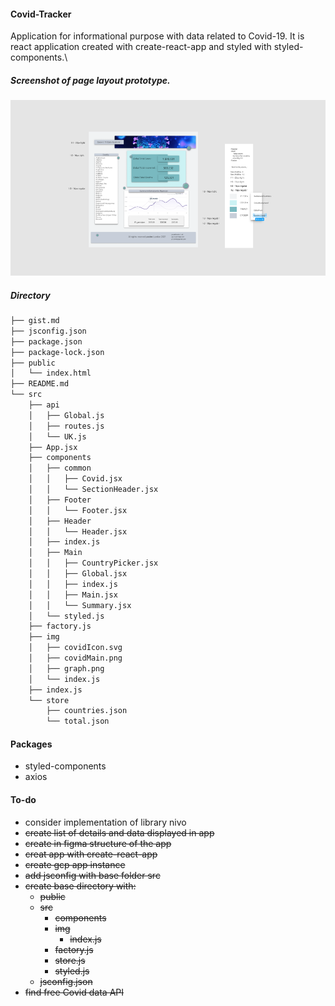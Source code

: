 #### Covid-Tracker
Application for informational purpose with data related to Covid-19. It is react application created with create-react-app and styled with styled-components.\

##### Screenshot of page layout prototype.
![Alt text](./src/img/demo.png?raw=true "COVID-app")
##### Directory
```bash
├── gist.md
├── jsconfig.json
├── package.json
├── package-lock.json
├── public
│   └── index.html
├── README.md
└── src
    ├── api
    │   ├── Global.js
    │   ├── routes.js
    │   └── UK.js
    ├── App.jsx
    ├── components
    │   ├── common
    │   │   ├── Covid.jsx
    │   │   └── SectionHeader.jsx
    │   ├── Footer
    │   │   └── Footer.jsx
    │   ├── Header
    │   │   └── Header.jsx
    │   ├── index.js
    │   ├── Main
    │   │   ├── CountryPicker.jsx
    │   │   ├── Global.jsx
    │   │   ├── index.js
    │   │   ├── Main.jsx
    │   │   └── Summary.jsx
    │   └── styled.js
    ├── factory.js
    ├── img
    │   ├── covidIcon.svg
    │   ├── covidMain.png
    │   ├── graph.png
    │   └── index.js
    ├── index.js
    └── store
        ├── countries.json
        └── total.json
```
#### Packages
* styled-components
* axios

#### To-do
* consider implementation of library nivo
* <s>create list of details and data displayed in app</s>
* <s>create in figma structure of the app</s>
* <s>creat app with create-react-app</s>
* <s>create gcp app instance</s>
* <s>add jsconfig with base folder src</s>
* <s>create base directory with:
  * public
  * src
    * components
    * img
      * index.js
    * factory.js
    * store.js
    * styled.js
  * jsconfig.json </s>
* <s>find free Covid data API</s>
